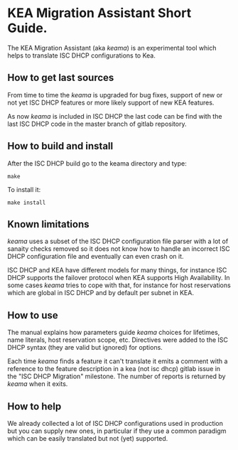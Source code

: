 # KEA Migration Assistant Short Guide.

The KEA Migration Assistant (aka _keama_) is an experimental tool
which helps to translate ISC DHCP configurations to Kea.

## How to get last sources

From time to time the _keama_ is upgraded for bug fixes, support of
new or not yet ISC DHCP features or more likely support of new KEA
features.

As now _keama_ is included in ISC DHCP the last code can be find with
the last ISC DHCP code in the master branch of gitlab repository.

## How to build and install

After the ISC DHCP build go to the keama directory and type:
```console
make
```
To install it:
```console
make install
```

## Known limitations

_keama_ uses a subset of the ISC DHCP configuration file parser with a lot
of sanaity checks removed so it does not know how to handle an incorrect
ISC DHCP configuration file and eventually can even crash on it.

ISC DHCP and KEA have different models for many things, for instance
ISC DHCP supports the failover protocol when KEA supports High Availability.
In some cases _keama_ tries to cope with that, for instance for host
reservations which are global in ISC DHCP and by default per subnet in KEA.

## How to use

The manual explains how parameters guide _keama_ choices for lifetimes,
name literals, host reservation scope, etc. Directives were added to
the ISC DHCP syntax (they are valid but ignored) for options.

Each time _keama_ finds a feature it can't translate it emits a comment
with a reference to the feature description in a kea (not isc dhcp) gitlab
issue in the "ISC DHCP Migration" milestone. The number of reports is
returned by _keama_ when it exits.

## How to help

We already collected a lot of ISC DHCP configurations used in production
but you can supply new ones, in particular if they use a common
paradigm which can be easily translated but not (yet) supported.
